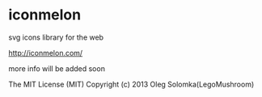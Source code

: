 iconmelon
=========
svg icons library for the web

http://iconmelon.com/

more info will be added soon

The MIT License (MIT)
Copyright (c) 2013 Oleg Solomka(LegoMushroom)
